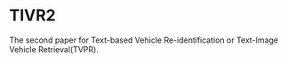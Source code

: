 # TIVR2
The second paper for Text-based Vehicle Re-identification or Text-Image Vehicle Retrieval(TVPR).
